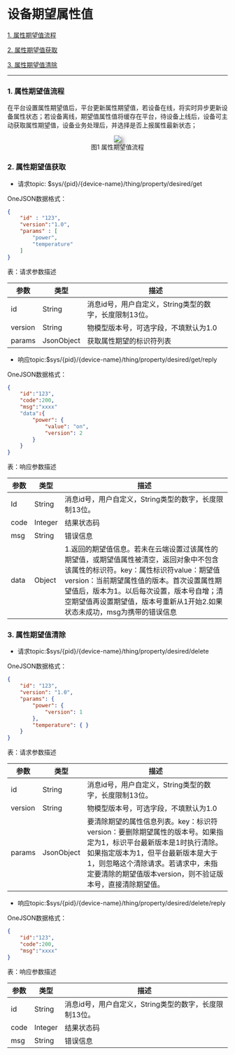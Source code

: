 # 设备期望属性值

[1. 属性期望值流程](#1-属性期望值流程)

[2. 属性期望值获取](#2-属性期望值获取)

[3. 属性期望值清除](#3-属性期望值清除)

---

### 1. 属性期望值流程

在平台设置属性期望值后，平台更新属性期望值，若设备在线，将实时异步更新设备属性状态；若设备离线，期望值属性值将缓存在平台，待设备上线后，设备可主动获取属性期望值，设备业务处理后，并选择是否上报属性最新状态；

<center>
    <img style="box-shadow: 5px 5px 10px rgba(0,0,0,0.4);"
    src="/images/iot_platform/属性期望值流程.png">
    <br>
    图1 属性期望值流程
    <br>
</center>

### 2. 属性期望值获取

- 请求topic: $sys/{pid}/{device-name}/thing/property/desired/get
  

OneJSON数据格式：

```json
{
    "id" : "123",
    "version":"1.0",
    "params" : [
        "power",
        "temperature"
    ]
}
```

表：请求参数描述

| 参数    | 类型       | 描述                                                   |
| ------- | ---------- | ------------------------------------------------------ |
| id      | String     | 消息id号，用户自定义，String类型的数字，长度限制13位。 |
| version | String     | 物模型版本号，可选字段，不填默认为1.0                  |
| params  | JsonObject | 获取属性期望的标识符列表                               |

- 响应topic:$sys/{pid}/{device-name}/thing/property/desired/get/reply

OneJSON数据格式：

```json
{
    "id":"123",
    "code":200,
    "msg":"xxxx"
    "data":{
        "power": {
            "value": "on",
            "version": 2
        }
    }
}
```

表：响应参数描述

| 参数 | 类型    | 描述                                                         |
| ---- | ------- | ------------------------------------------------------------ |
| Id   | String  | 消息id号，用户自定义，String类型的数字，长度限制13位。       |
| code | Integer | 结果状态码                                                   |
| msg  | String  | 错误信息                                                     |
| data | Object  | 1.返回的期望值信息。若未在云端设置过该属性的期望值，或期望值属性被清空，返回对象中不包含该属性的标识符。key：属性标识符value：期望值version：当前期望属性值的版本。首次设置属性期望值后，版本为1。以后每次设置，版本号自增；清空期望值再设置期望值，版本号重新从1开始2.如果状态未成功，msg为携带的错误信息 |

### 3. 属性期望值清除

- 请求topic:$sys/{pid}/{device-name}/thing/property/desired/delete

OneJSON数据格式：

```json
{
    "id": "123",
    "version": "1.0",
    "params": {
        "power": {
            "version": 1
        },
        "temperature": { }
    }  
}
```

表：请求参数描述

| 参数    | 类型       | 描述                                                         |
| ------- | ---------- | ------------------------------------------------------------ |
| id      | String     | 消息id号，用户自定义，String类型的数字，长度限制13位。       |
| version | String     | 物模型版本号，可选字段，不填默认为1.0                        |
| params  | JsonObject | 要清除期望的属性信息列表。key：标识符version：要删除期望属性的版本号。如果指定为1，标识平台最新版本是1时执行清除。如果指定版本为1，但平台最新版本是大于1，则忽略这个清除请求。若请求中，未指定要清除的期望值版本version，则不验证版本号，直接清除期望值。 |

- 响应topic:$sys/{pid}/{device-name}/thing/property/desired/delete/reply

OneJSON数据格式：

```json
{
    "id":"123",
    "code":200,
    "msg":"xxxx"
}
```

表：响应参数描述

| 参数 | 类型    | 描述                                                   |
| ---- | ------- | ------------------------------------------------------ |
| id   | String  | 消息id号，用户自定义，String类型的数字，长度限制13位。 |
| code | Integer | 结果状态码                                             |
| msg  | String  | 错误信息                                               |
